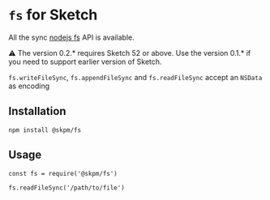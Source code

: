 # `fs` for Sketch

All the sync [nodejs fs](https://nodejs.org/api/fs.html) API is available.

:warning: The version 0.2.* requires Sketch 52 or above. Use the version 0.1.* if you need to support earlier version of Sketch.

`fs.writeFileSync`, `fs.appendFileSync` and `fs.readFileSync` accept an `NSData` as encoding

## Installation

```
npm install @skpm/fs
```

## Usage

```
const fs = require('@skpm/fs')

fs.readFileSync('/path/to/file')
```

